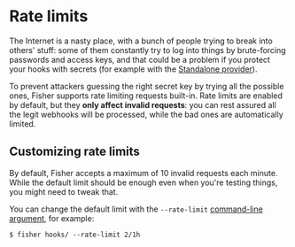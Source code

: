 # Rate limits

The Internet is a nasty place, with a bunch of people trying to break into
others' stuff: some of them constantly try to log into things by brute-forcing
passwords and access keys, and that could be a problem if you protect your
hooks with secrets (for example with the [Standalone
provider](../providers/standalone.md)).

To prevent attackers guessing the right secret key by trying all the possible
ones, Fisher supports rate limiting requests built-in. Rate limits are enabled
by default, but they **only affect invalid requests**: you can rest assured all
the legit webhooks will be processed, while the bad ones are automatically
limited.

## Customizing rate limits

By default, Fisher accepts a maximum of 10 invalid requests each minute. While
the default limit should be enough even when you're testing things, you might
need to tweak that.

You can change the default limit with the `--rate-limit` [command-line
argument](../cli.md), for example:

```plain
$ fisher hooks/ --rate-limit 2/1h
```
